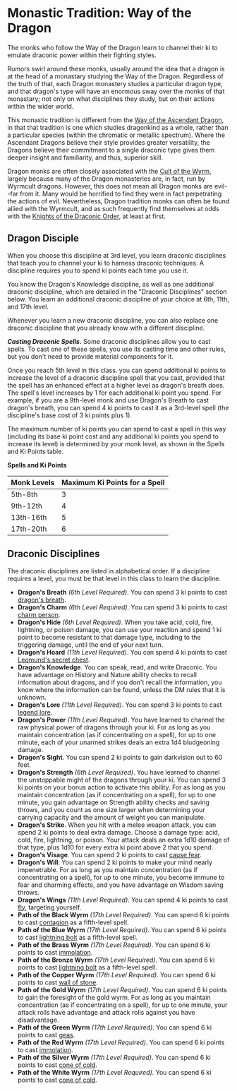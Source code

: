 # Monastic Tradition: Way of the Dragon
The monks who follow the Way of the Dragon learn to channel their ki to emulate draconic power within their fighting styles.

Rumors swirl around these monks, usually around the idea that a dragon is at the head of a monastary studying the Way of the Dragon. Regardless of the truth of that, each Dragon monastery studies a particular dragon type, and that dragon's type will have an enormous sway over the monks of that monastary; not only on what disciplines they study, but on their actions within the wider world.

This monastic tradition is different from the [Way of the Ascendant Dragon](AscendantDragon/), in that that tradition is one which studies dragonkind as a whole, rather than a particular species (within the chromatic or metallic spectrum). Where the Ascendant Dragons believe their style provides greater versatility, the Dragons believe their commitment to a single draconic type gives them deeper insight and familiarity, and thus, superior skill.

Dragon monks are often closely associated with the [Cult of the Wyrm](../../Organizations/CultOfTheWyrm/), largely because many of the Dragon monasteries are, in fact, run by Wyrmcult dragons. However, this does not mean all Dragon monks are evil--far from it. Many would be horrified to find they were in fact perpetrating the actions of evil. Nevertheless, Dragon tradition monks can often be found allied with the Wyrmcult, and as such frequently find themselves at odds with the [Knights of the Draconic Order](../../Organizations/MilitantOrders/DraconicOrder), at least at first.

## Dragon Disciple
When you choose this discipline at 3rd level, you learn draconic disciplines that teach you to channel your ki to harness draconic techniques. A discipline requires you to spend ki points each time you use it. 

You know the Dragon's Knowledge discipline, as well as one additional draconic discipline, which are detailed in the "Draconic Disciplines" section below. You learn an additional draconic discipline of your choice at 6th, 11th, and 17th level.

Whenever you learn a new draconic discipline, you can also replace one draconic discipline that you already know with a different discipline.

***Casting Draconic Spells.*** Some draconic disciplines allow you to cast spells. To cast one of these spells, you use its casting time and other rules, but you don't need to provide material components for it.

Once you reach 5th level in this class. you can spend additional ki points to increase the level of a draconic discipline spell that you cast, provided that the spell has an enhanced effect at a higher level as dragon's breath does. The spell's level increases by 1 for each additional ki point you spend. For example, if you are a 9th-level monk and use Dragon's Breath to cast dragon's breath, you can spend 4 ki points to cast it as a 3rd-level spell (the discipline's base cost of 3 ki points plus 1).

The maximum number of ki points you can spend to cast a spell in this way (including its base ki point cost and any additional ki points you spend to increase its level) is determined by your monk level, as shown in the Spells and Ki Points table.

**Spells and Ki Points**

Monk Levels|Maximum Ki Points for a Spell
-----------|----------------------------
5th-8th|3
9th-12th|4
13th-16th|5
17th-20th|6

## Draconic Disciplines
The draconic disciplines are listed in alphabetical order. If a discipline requires a level, you must be that level in this class to learn the discipline.

* **Dragon's Breath** *(6th Level Required)*. You can spend 3 ki points to cast [dragon's breath](http://azgaarnoth.tedneward.com/magic/spells/dragons-breath/).
* **Dragon's Charm** *(6th Level Required)*. You can spend 3 ki points to cast [charm person](http://azgaarnoth.tedneward.com/magic/spells/charm-person.).
* **Dragon's Hide** *(6th Level Required)*. When you take acid, cold, fire, lightning, or poison damage, you can use your reaction and spend 1 ki point to become resistant to that damage type, including to the triggering damage, until the end of your next turn.
* **Dragon's Hoard** *(11th Level Required)*. You can spend 4 ki points to cast [Leomund's secret chest](http://azgaarnoth.tedneward.com/magic/spells/leomunds-secret-chest).
* **Dragon's Knowledge**. You can speak, read, and write Draconic. You have advantage on History and Nature ability checks to recall information about dragons, and if you don't recall the information, you know where the information can be found, unless the DM rules that it is unknown.
* **Dragon's Lore** *(11th Level Required)*. You can spend 3 ki points to cast [legend lore](http://azgaarnoth.tedneward.com/magic/spells/legend-lore/).
* **Dragon's Power** *(11th Level Required)*. You have learned to channel the raw physical power of dragons through your ki. For as long as you maintain concentration (as if concentrating on a spell), for up to one minute, each of your unarmed strikes deals an extra 1d4 bludgeoning damage.
* **Dragon's Sight**. You can spend 2 ki points to gain darkvision out to 60 feet.
* **Dragon's Strength** *(6th Level Required)*. You have learned to channel the unstoppable might of the dragons through your ki. You can spend 3 ki points on your bonus action to activate this ability. For as long as you maintain concentration (as if concentrating on a spell), for up to one minute, you gain advantage on Strength ability checks and saving throws, and you count as one size larger when determining your carrying capacity and the amount of weight you can manipulate.
* **Dragon's Strike**. When you hit with a melee weapon attack, you can spend 2 ki points to deal extra damage. Choose a damage type: acid, cold, fire, lightning, or poison. Your attack deals an extra 1d10 damage of that type, plus 1d10 for every extra ki point above 2 that you spend.
* **Dragon's Visage**. You can spend 2 ki points to cast [cause fear](http://azgaarnoth.tedneward.com/magic/spells/cause-fear/).
* **Dragon's Will**. You can spend 2 ki points to make your mind nearly impenetrable. For as long as you maintain concentration (as if concentrating on a spell), for up to one minute, you become immune to fear and charming effects, and you have advantage on Wisdom saving throws.
* **Dragon's Wings** *(11th Level Required)*. You can spend 4 ki points to cast [fly](http://azgaarnoth.tedneward.com/magic/spells/fly/), targeting yourself.
* **Path of the Black Wyrm** *(17th Level Required)*. You can spend 6 ki points to cast [contagion](http://azgaarnoth.tedneward.com/magic/spells/contagion/) as a fifth-level spell.
* **Path of the Blue Wyrm** *(17th Level Required)*. You can spend 6 ki points to cast [lightning bolt](http://azgaarnoth.tedneward.com/magic/spells/lightning-bolt/) as a fifth-level spell.
* **Path of the Brass Wyrm** *(17th Level Required)*. You can spend 6 ki points to cast [immolation](http://azgaarnoth.tedneward.com/magic/spells/immolation/).
* **Path of the Bronze Wyrm** *(17th Level Required)*. You can spend 6 ki points to cast [lightning bolt](http://azgaarnoth.tedneward.com/magic/spells/lightning-bolt/) as a fifth-level spell.
* **Path of the Copper Wyrm** *(17th Level Required)*. You can spend 6 ki points to cast [wall of stone](http://azgaarnoth.tedneward.com/magic/spells/wall-of-stone/).
* **Path of the Gold Wyrm** *(17th Level Required)*. You can spend 6 ki points to gain the foresight of the gold wyrm. For as long as you maintain concentration (as if concentrating on a spell), for up to one minute, your attack rolls have advantage and attack rolls against you have disadvantage.
* **Path of the Green Wyrm** *(17th Level Required)*. You can spend 6 ki points to cast [geas](http://azgaarnoth.tedneward.com/magic/spells/geas/).
* **Path of the Red Wyrm** *(17th Level Required)*. You can spend 6 ki points to cast [immolation](http://azgaarnoth.tedneward.com/magic/spells/immolation/).
* **Path of the Silver Wyrm** *(17th Level Required)*. You can spend 6 ki points to cast [cone of cold](http://azgaarnoth.tedneward.com/magic/spells/cone-of-cold/).
* **Path of the White Wyrm** *(17th Level Required)*. You can spend 6 ki points to cast [cone of cold](http://azgaarnoth.tedneward.com/magic/spells/cone-of-cold/).
